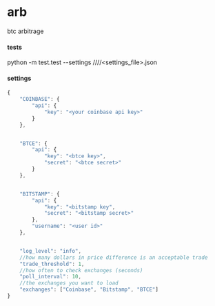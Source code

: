 arb
===

btc arbitrage



#### tests
python -m test.test --settings /<path>/<to>/<your>/<settings_file>.json

#### settings

```javascript
{
	"COINBASE": {
		"api": {
			"key": "<your coinbase api key>"
		}
	},


	"BTCE": {
		"api": {
			"key": "<btce key>",
			"secret": "<btce secret>"
		}
	},


	"BITSTAMP": {
		"api": {
			"key": "<bitstamp key",
			"secret": "<bitstamp secret>"
		},
		"username": "<user id>"
	},


	"log_level": "info",
	//how many dollars in price difference is an acceptable trade
	"trade_threshold": 1,
	//how often to check exchanges (seconds)
	"poll_interval": 10,
	//the exchanges you want to load
	"exchanges": ["Coinbase", "Bitstamp", "BTCE"]
}
